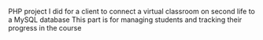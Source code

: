 PHP project I did for a client to connect a virtual classroom on second life to a MySQL database
This part is for managing students and tracking their progress in the course